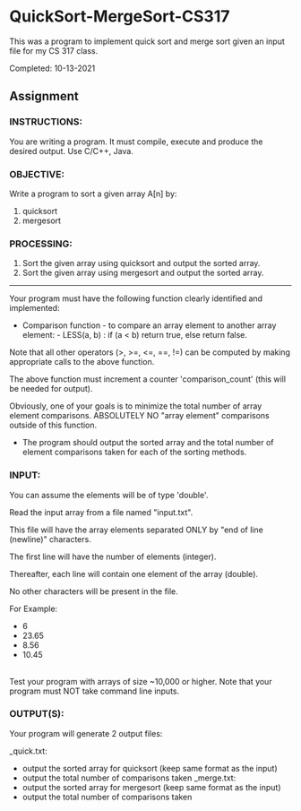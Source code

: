# QuickSort-MergeSort-CS317
This was a program to implement quick sort and merge sort given an input file for my CS 317 class.

Completed: 10-13-2021

## Assignment

### INSTRUCTIONS: 
You are writing a program. It must compile, execute and produce the 
desired output. Use C/C++, Java. 

### OBJECTIVE:  
Write a program to sort a given array A[n] by: 
 1. quicksort  
 2. mergesort 
 
### PROCESSING:  
1. Sort the given array using quicksort and output the sorted array.  
2. Sort the given array using mergesort and output the sorted array. 
---
Your program must have the following function clearly identified and implemented:  

- Comparison function - to compare an array element to another array element: - LESS(a, 
b) : if (a < b) return true, else return false.  

Note that all other operators (>, >=, <=, ==, !=) can be computed by making appropriate 
calls to the above function.  

The above function must increment a counter 'comparison_count' (this will be needed 
for output).  

Obviously, one of your goals is to minimize the total number of array element 
comparisons. ABSOLUTELY NO "array element" comparisons outside of this function. 
<br>
- The program should output the sorted array and the total number of element 
comparisons taken for each of the sorting methods. 

### INPUT: 
You can assume the elements will be of type 'double'.  

Read the input array from a file named "input.txt". 

This file will have the array elements separated ONLY by "end of line (newline)" 
characters.  

The first line will have the number of elements (integer).  

Thereafter, each line will contain one element of the array (double).  

No other characters will be present in the file. 

For Example: 
- 6 
- 23.65 
- 8.56 
- 10.45 
<br>
Test your program with arrays of size ~10,000 or higher. Note that your program must 
NOT take command line inputs. 

### OUTPUT(S): 
Your program will generate 2 output files:  

<your firstname>_quick.txt:  
- output the sorted array for quicksort (keep same format as the input)  
- output the total number of comparisons taken <your firstname>_merge.txt:  
- output the sorted array for mergesort (keep same format as the input)  
- output the total number of comparisons taken
